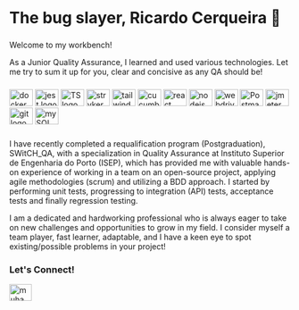 <br clear="both">

<h1 align="left">The bug slayer, Ricardo Cerqueira 🤘</h1>

###

<p align="left">Welcome to my workbench!</p>
<p> 

As a Junior Quality Assurance, I learned and used various technologies. Let me try to sum it up for you, clear and concisive as any QA should be!
  
  ###

<div align="left">
  <img src="https://www.svgrepo.com/show/349342/docker.svg" height="30" width="42" alt="docker logo"  />
  <img src="https://uxwing.com/wp-content/themes/uxwing/download/brands-and-social-media/jest-js-icon.png" height="30" width="42" alt="jest logo"  />
  <img src="https://upload.wikimedia.org/wikipedia/commons/4/4c/Typescript_logo_2020.svg" height="30" width="42" alt="TS logo"  />
  <img src="https://testdev.tools/images/resources/stryker-mutator.svg?width=500&key=f2f608f" height="30" width="42" alt="stryker logo"  />
  <img src="https://seeklogo.com/images/C/cucumber-logo-D727C551CE-seeklogo.com.png" height="30" width="42" alt="tailwindcss logo"  />
  <img src="https://cdn.jsdelivr.net/gh/devicons/devicon/icons/javascript/javascript-original.svg" height="30" width="42" alt="cucumber logo"  />
   <img src="https://cdn.jsdelivr.net/gh/devicons/devicon/icons/react/react-original.svg" height="30" width="42" alt="react logo"  /> 
  <img src="https://upload.wikimedia.org/wikipedia/commons/d/d9/Node.js_logo.svg" height="30" width="42" alt="nodejs logo"  /> 
  <img src="https://asset.brandfetch.io/idV7ZoyErg/idPvWqIX1T.png?updated=1692542420998" height="30" width="42" alt="webdriverIO logo"  />
  <img src="https://cdn.worldvectorlogo.com/logos/postman.svg" height="30" width="42" alt="Postman logo"  />
  <img src="https://jmeter.apache.org/images/jmeter_square.svg" height="30" width="42" alt="jmeter logo"  /> 
  <img src="https://cdn.jsdelivr.net/gh/devicons/devicon/icons/git/git-original.svg" height="30" width="42" alt="git logo"  />
  <img src="https://www.svgrepo.com/show/303251/mysql-logo.svg" height="30" width="42" alt="mySQL logo"  />
</div>

###

 I have recently completed a requalification program (Postgraduation), SWitCH_QA, with a specialization in Quality Assurance at Instituto Superior de Engenharia do Porto (ISEP), which has provided me with valuable hands-on experience of working in a team on an open-source project, applying agile methodologies (scrum) and utilizing a BDD approach. I started by performing unit tests, progressing to integration (API) tests, acceptance tests and finally regression testing.

I am a dedicated and hardworking professional who is always eager to take on new challenges and opportunities to grow in my field. I consider myself a team player, fast learner, adaptable, and I have a keen eye to spot existing/possible problems in your project! 


###


<h3 align="left">Let's Connect!</h3>
<p align="left">
<a href="https://www.linkedin.com/in/ricardo-cerqueira-680a84250/" target="blank"><img align="center" src="https://raw.githubusercontent.com/rahuldkjain/github-profile-readme-generator/master/src/images/icons/Social/linked-in-alt.svg" alt="muhammad-nurcholis-112b73162" height="30" width="40" /></a>
</p>

###
